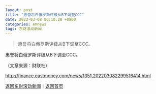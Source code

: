 ```yaml
---
layout: post
title: "惠誉将白俄罗斯评级从B下调至CCC"
date: 2022-03-08 06:10:28 +0800
categories: emnews
tags: 东财滚动新闻
---
```

> 惠誉将白俄罗斯评级从B下调至CCC。

<p>惠誉将白俄罗斯评级从B下调至CCC。</p><p class="em_media">（文章来源：财联社）</p>

<http://finance.eastmoney.com/news/1351,202203082299516414.html>

[返回东财滚动新闻](//finews.withounder.com/emnews/)｜[返回首页](//finews.withounder.com/)